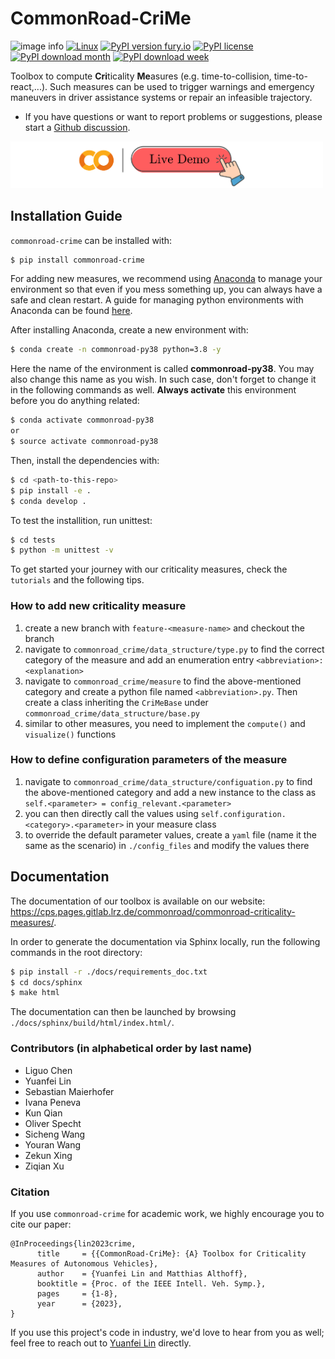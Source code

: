 # CommonRoad-CriMe
![image info](https://gitlab.lrz.de/tum-cps/commonroad-crime/-/raw/master/docs/figures/CriMe-banner.png)
[![Linux](https://img.shields.io/badge/os-linux?&logo=Linux&logoColor=white&labelColor=gray)](https://pypi.python.org/pypi/commonroad-openscenario-converter/)
[![PyPI version fury.io](https://badge.fury.io/py/commonroad-crime.svg?style=plastic)](https://pypi.python.org/pypi/commonroad-crime/)
[![PyPI license](https://img.shields.io/pypi/l/commonroad-crime.svg?style=plastic)](https://pypi.python.org/pypi/commonroad-crime/)<br>
[![PyPI download month](https://img.shields.io/pypi/dm/commonroad-crime.svg?style=plastic&label=PyPI%20downloads)](https://pypi.python.org/pypi/commonroad-crime/) 
[![PyPI download week](https://img.shields.io/pypi/dw/commonroad-crime.svg?style=plastic&label=PyPI%20downloads)](https://pypi.python.org/pypi/commonroad-crime/)<br>

Toolbox to compute **Cri**ticality **Me**asures 
(e.g. time-to-collision, time-to-react,...). Such measures
can be used to trigger warnings and emergency maneuvers 
in driver assistance systems or repair an infeasible 
trajectory. 

- If you have questions or want to report problems or suggestions, please start a [Github discussion](https://github.com/orgs/CommonRoad/discussions). 

<a href="https://colab.research.google.com/drive/1T7MbSVqU5XCDZgPTDERKNKYFbAInXRjy">
  <img src="./docs/figures/live_demo.png" width="500" alt="Live Demo">
</a>

## Installation Guide

`commonroad-crime` can be installed with:

``` bash
$ pip install commonroad-crime
```
For adding new measures, we recommend using [Anaconda](https://www.anaconda.com/) to manage your environment so that even if you mess something up, you can always have a safe and clean restart. A guide for managing python environments with Anaconda can be found [here](https://conda.io/projects/conda/en/latest/user-guide/tasks/manage-environments.html).

After installing Anaconda, create a new environment with:
``` bash
$ conda create -n commonroad-py38 python=3.8 -y
```

Here the name of the environment is called **commonroad-py38**. You may also change this name as you wish. In such case, don't forget to change it in the following commands as well. **Always activate** this environment before you do anything related:

```sh
$ conda activate commonroad-py38
or
$ source activate commonroad-py38
```
Then, install the dependencies with:

```sh
$ cd <path-to-this-repo>
$ pip install -e .
$ conda develop .
```

To test the installition, run unittest:
```bash
$ cd tests
$ python -m unittest -v
```


To get started your journey with our criticality measures, check the `tutorials` and the following tips.

### How to add new criticality measure
1. create a new branch with `feature-<measure-name>` and checkout the branch
2. navigate to `commonroad_crime/data_structure/type.py` to find the correct category of the measure and add an 
enumeration entry `<abbreviation>: <explanation>`
3. navigate to `commonroad_crime/measure` to find the above-mentioned category and create a python file named
`<abbreviation>.py`. Then create a class inheriting the `CriMeBase` under `commonroad_crime/data_structure/base.py`
4. similar to other measures, you need to implement the `compute()` and `visualize()` functions

### How to define configuration parameters of the measure
1. navigate to `commonroad_crime/data_structure/configuation.py` to find the above-mentioned category and add a new 
instance to the class as `self.<parameter> = config_relevant.<parameter>`
2. you can then directly call the values using `self.configuration.<category>.<parameter>` in your measure class
3. to override the default parameter values, create a `yaml` file (name it the same as the scenario) in `./config_files` and modify the values there
## Documentation

The documentation of our toolbox is available on our website: https://cps.pages.gitlab.lrz.de/commonroad/commonroad-criticality-measures/.

In order to generate the documentation via Sphinx locally, run the following commands in the root directory:

```bash
$ pip install -r ./docs/requirements_doc.txt
$ cd docs/sphinx
$ make html
```

The documentation can then be launched by browsing ``./docs/sphinx/build/html/index.html/``.

### Contributors (in alphabetical order by last name)
- Liguo Chen
- Yuanfei Lin
- Sebastian Maierhofer
- Ivana Peneva
- Kun Qian
- Oliver Specht
- Sicheng Wang
- Youran Wang
- Zekun Xing
- Ziqian Xu

### Citation
If you use `commonroad-crime` for academic work, we highly encourage you to cite our paper:
```text
@InProceedings{lin2023crime,
      title     = {{CommonRoad-CriMe}: {A} Toolbox for Criticality Measures of Autonomous Vehicles},
      author    = {Yuanfei Lin and Matthias Althoff},
      booktitle = {Proc. of the IEEE Intell. Veh. Symp.},     
      pages     = {1-8}, 
      year      = {2023},
}
```
If you use this project's code in industry, we'd love to hear from you as well; 
feel free to reach out to [Yuanfei Lin](mailto:yuanfei.lin@tum.de) directly.
